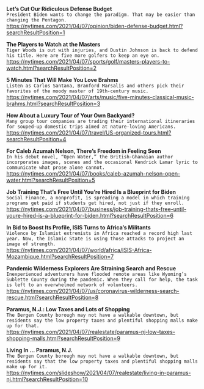 **Let’s Cut Our Ridiculous Defense Budget**\
`President Biden wants to change the paradigm. That may be easier than changing the Pentagon.`\
https://nytimes.com/2021/04/07/opinion/biden-defense-budget.html?searchResultPosition=1

**The Players to Watch at the Masters**\
`Tiger Woods is out with injuries, and Dustin Johnson is back to defend his title. Here are five more golfers to keep an eye on.`\
https://nytimes.com/2021/04/07/sports/golf/masters-players-to-watch.html?searchResultPosition=2

**5 Minutes That Will Make You Love Brahms**\
`Listen as Carlos Santana, Branford Marsalis and others pick their favorites of the moody master of 19th-century music.`\
https://nytimes.com/2021/04/07/arts/music/five-minutes-classical-music-brahms.html?searchResultPosition=3

**How About a Luxury Tour of Your Own Backyard?**\
`Many group tour companies are trading their international itineraries for souped-up domestic trips aimed at nature-loving Americans.`\
https://nytimes.com/2021/04/07/travel/US-organized-tours.html?searchResultPosition=4

**For Caleb Azumah Nelson, There’s Freedom in Feeling Seen**\
`In his debut novel, “Open Water,” the British-Ghanaian author incorporates images, scenes and the occasional Kendrick Lamar lyric to communicate what prose alone cannot.`\
https://nytimes.com/2021/04/07/books/caleb-azumah-nelson-open-water.html?searchResultPosition=5

**Job Training That’s Free Until You’re Hired Is a Blueprint for Biden**\
`Social Finance, a nonprofit, is spreading a model in which training programs get paid if students get hired, not just if they enroll.`\
https://nytimes.com/2021/04/07/business/job-training-thats-free-until-youre-hired-is-a-blueprint-for-biden.html?searchResultPosition=6

**In Bid to Boost Its Profile, ISIS Turns to Africa’s Militants**\
`Violence by Islamist extremists in Africa reached a record high last year. Now, the Islamic State is using those attacks to project an image of strength.`\
https://nytimes.com/2021/04/07/world/africa/ISIS-Africa-Mozambique.html?searchResultPosition=7

**Pandemic Wilderness Explorers Are Straining Search and Rescue**\
`Inexperienced adventurers have flooded remote areas like Wyoming’s Sublette County during the pandemic. When they call for help, the task is left to an overwhelmed network of volunteers.`\
https://nytimes.com/2021/04/07/us/coronavirus-wilderness-search-rescue.html?searchResultPosition=8

**Paramus, N.J.: Low Taxes and Lots of Shopping**\
`The Bergen County borough may not have a walkable downtown, but residents say the low property taxes and plentiful shopping malls make up for that.`\
https://nytimes.com/2021/04/07/realestate/paramus-nj-low-taxes-shopping-malls.html?searchResultPosition=9

**Living In ... Paramus, N.J.**\
`The Bergen County borough may not have a walkable downtown, but residents say that the low property taxes and plentiful shopping malls make up for it.`\
https://nytimes.com/slideshow/2021/04/07/realestate/living-in-paramus-nj.html?searchResultPosition=10

